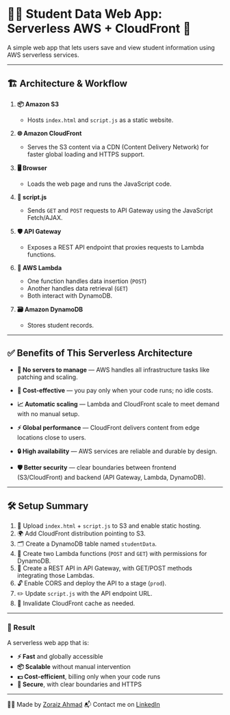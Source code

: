 # 🧑‍🎓 Student Data Web App: Serverless AWS + CloudFront 🚀

A simple web app that lets users save and view student information using AWS serverless services.

---

## 🏗️ Architecture & Workflow

1. **📦 Amazon S3**
   - Hosts `index.html` and `script.js` as a static website.

2. **🌐 Amazon CloudFront**
   - Serves the S3 content via a CDN (Content Delivery Network) for faster global loading and HTTPS support.

3. **🖥️ Browser**
   - Loads the web page and runs the JavaScript code.

4. **📜 script.js**
   - Sends `GET` and `POST` requests to API Gateway using the JavaScript Fetch/AJAX.

5. **🛡️ API Gateway**
   - Exposes a REST API endpoint that proxies requests to Lambda functions.

6. **🧠 AWS Lambda**
   - One function handles data insertion (`POST`)  
   - Another handles data retrieval (`GET`)  
   - Both interact with DynamoDB.

7. **🗃️ Amazon DynamoDB**
   - Stores student records.

---

## ✅ Benefits of This Serverless Architecture

- **🧰 No servers to manage** — AWS handles all infrastructure tasks like patching and scaling.

- **💸 Cost-effective** — you pay only when your code runs; no idle costs.

- **📈 Automatic scaling** — Lambda and CloudFront scale to meet demand with no manual setup.

- **⚡ Global performance** — CloudFront delivers content from edge locations close to users.

- **🔒 High availability** — AWS services are reliable and durable by design.

- **🛡️ Better security** — clear boundaries between frontend (S3/CloudFront) and backend (API Gateway, Lambda, DynamoDB).

---

## 🛠️ Setup Summary

1. 📁 Upload `index.html` + `script.js` to S3 and enable static hosting.  
2. 🌍 Add CloudFront distribution pointing to S3.  
3. 🗂️ Create a DynamoDB table named `studentData`.  
4. 🧠 Create two Lambda functions (`POST` and `GET`) with permissions for DynamoDB.  
5. 🚪 Create a REST API in API Gateway, with GET/POST methods integrating those Lambdas.  
6. 🔓 Enable CORS and deploy the API to a stage (`prod`).  
7. ✏️ Update `script.js` with the API endpoint URL.  
8. 🧹 Invalidate CloudFront cache as needed.

---

### 🎯 Result

A serverless web app that is:

- **⚡ Fast** and globally accessible  
- **📦 Scalable** without manual intervention  
- **💵 Cost-efficient**, billing only when your code runs  
- **🔐 Secure**, with clear boundaries and HTTPS

---

👨‍💻 Made by [Zoraiz Ahmad](https://github.com/zoraiz53)
📬 Contact me on [LinkedIn](https://www.linkedin.com/in/zoraiz-ahmad-89b40233)